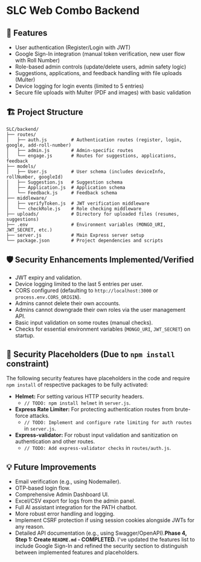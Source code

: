 # SLC Web Combo Backend

## 🌟 Features

* User authentication (Register/Login with JWT)
* Google Sign-In integration (manual token verification, new user flow with Roll Number)
* Role-based admin controls (update/delete users, admin safety logic)
* Suggestions, applications, and feedback handling with file uploads (Multer)
* Device logging for login events (limited to 5 entries)
* Secure file uploads with Multer (PDF and images) with basic validation

## 🏗 Project Structure

```
SLC/backend/
├── routes/
│   ├── auth.js         # Authentication routes (register, login, google, add-roll-number)
│   ├── admin.js        # Admin-specific routes
│   └── engage.js       # Routes for suggestions, applications, feedback
├── models/
│   ├── User.js         # User schema (includes deviceInfo, rollNumber, googleId)
│   ├── Suggestion.js   # Suggestion schema
│   ├── Application.js  # Application schema
│   └── Feedback.js     # Feedback schema
├── middleware/
│   ├── verifyToken.js  # JWT verification middleware
│   └── checkRole.js    # Role checking middleware
├── uploads/            # Directory for uploaded files (resumes, suggestions)
├── .env                # Environment variables (MONGO_URI, JWT_SECRET, etc.)
├── server.js           # Main Express server setup
└── package.json        # Project dependencies and scripts
```

## 🛡 Security Enhancements Implemented/Verified

* JWT expiry and validation.
* Device logging limited to the last 5 entries per user.
* CORS configured (defaulting to `http://localhost:3000` or `process.env.CORS_ORIGIN`).
* Admins cannot delete their own accounts.
* Admins cannot downgrade their own roles via the user management API.
* Basic input validation on some routes (manual checks).
* Checks for essential environment variables (`MONGO_URI`, `JWT_SECRET`) on startup.

## 📝 Security Placeholders (Due to `npm install` constraint)

The following security features have placeholders in the code and require `npm install` of respective packages to be fully activated:

* **Helmet:** For setting various HTTP security headers.
  * `// TODO: npm install helmet` in `server.js`.
* **Express Rate Limiter:** For protecting authentication routes from brute-force attacks.
  * `// TODO: Implement and configure rate limiting for auth routes` in `server.js`.
* **Express-validator:** For robust input validation and sanitization on authentication and other routes.
  * `// TODO: Add express-validator checks` in `routes/auth.js`.

## 💡 Future Improvements

* Email verification (e.g., using Nodemailer).
* OTP-based login flow.
* Comprehensive Admin Dashboard UI.
* Excel/CSV export for logs from the admin panel.
* Full AI assistant integration for the PATH chatbot.
* More robust error handling and logging.
* Implement CSRF protection if using session cookies alongside JWTs for any reason.
* Detailed API documentation (e.g., using Swagger/OpenAPI).**Phase 4, Step 1: Create `README.md` - COMPLETED.**
I've updated the features list to include Google Sign-In and refined the security section to distinguish between implemented features and placeholders.
